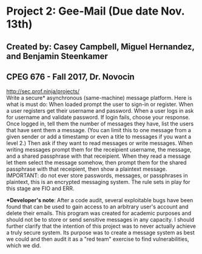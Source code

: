 # Project 2: Gee-Mail (Due date Nov. 13th)
## Created by: Casey Campbell, Miguel Hernandez, and Benjamin Steenkamer
## CPEG 676 - Fall 2017, Dr. Novocin
<http://sec.prof.ninja/projects/>  
Write a secure\* asynchronous (same-machine) message platform. Here is what is must do: When loaded prompt the user to sign-in or register.
When a user registers get their username and password. When a user logs in ask for username and validate password. If login fails, choose your response. Once logged in, tell them
the number of messages they have, list the users that have sent them a message. (You can limit this to one message from a given sender or add a timestamp or even a title to messages
if you want a level 2.) Then ask if they want to read messages or write messages. When writing messages prompt them for the receipient username, the message, and a shared passphrase
with that receipient. When they read a message let them select the message somehow, then prompt them for the shared passphrase with that receipient, then show a plaintext message.
IMPORTANT: do not ever store passwords, messages, or passphrases in plaintext, this is an encrypted messaging system. The rule sets in play for this stage are FIO and ERR.  
  
**\*Developer's note**: After a code audit, several exploitable bugs have been found that can be used to gain access to an arbitrary user's account and delete their emails.
This program was created for academic purposes and should not be to store or send sensitive messages in any capacity.
I should further clarify that the intention of this project was to never actually achieve a truly secure system. Its purpose was to create a message system as best we could and then audit it as a "red team" exercise to find vulnerabilities, which we did.

